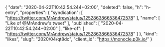 {
  "date": "2020-04-22T10:42:54.244+02:00",
  "deleted": false,
  "h": "h-entry",
  "properties": {
    "syndication": [
      "https://twitter.com/MrAndrew/status/1252863866536472578"
    ],
    "name": [
      "Like of @MrAndrew's tweet"
    ],
    "published": [
      "2020-04-22T10:42:54.244+02:00"
    ],
    "like-of": [
      "https://twitter.com/MrAndrew/status/1252863866536472578"
    ]
  },
  "kind": "likes",
  "slug": "2020/04/qt8dc",
  "client_id": "https://monocle.p3k.io/"
}
